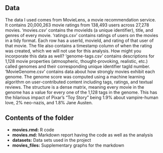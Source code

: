 
## Data

The data I used comes from MovieLens, a movie recommendation service. It contains 20,000,263 movie ratings from 138,493 users across 27,278 movies.
‘movies.csv’ contains the movieIds (a unique identifier), title, and genres of every movie.
‘ratings.csv’ contains ratings of users on the movies in a tidy format. Each row has a userId, movieId, and rating of that user of that movie. The file also contains a timestamp column of when the rating was created, which we will not use for this analysis. How might you incorporate this data as well?
‘genome-tags.csv’ contains descriptions for 1,128 movie properties (atmospheric, thought-provoking, realistic, etc.) called genomes and their corresponding unique identifier tagId number.
‘MovieGenome.csv’ contains data about how strongly movies exhibit each genome. The genome score was computed using a machine learning algorithm on user-contributed content including tags, ratings, and textual reviews. The structure is a dense matrix, meaning every movie in the genome has a value for every one of the 1,128 tags in the genome. This has the hilarious impact of Pixar’s “Toy Story” being 1.9% about vampire-human love, 2% neo-nazis, and 1.8% Jane Austen.


## Contents of the folder

- **movies.rmd:** R code
- **movies.md:** Markdown report having the code as well as the analysis
- **datasets:** Data sets used in the project
- **movies_files:** Supplementary graphs for the markdown

